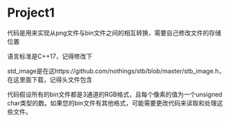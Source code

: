 # Project1
代码是用来实现从png文件与bin文件之间的相互转换，需要自己修改文件的存储位置

语言标准是C++17，记得修改下

std_image是在这https://github.com/nothings/stb/blob/master/stb_image.h，   在这里面下载，记得头文件包含

代码假设所有的bin文件都是3通道的RGB格式，且每个像素的值为一个unsigned char类型的数。如果您的bin文件有其他格式，可能需要更改代码来读取和处理这些文件。
